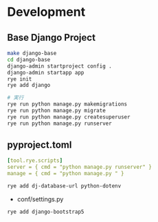 # Development

## Base Django Project

```bash
make django-base
cd django-base
django-admin startproject config .
django-admin startapp app
rye init
rye add django

# 実行
rye run python manage.py makemigrations
rye run python manage.py migrate
rye run python manage.py createsuperuser
rye run python manage.py runserver
```

## pyproject.toml

```yaml
[tool.rye.scripts]
server = { cmd = "python manage.py runserver" }
manage = { cmd = "python manage.py " }
```

```bash
rye add dj-database-url python-dotenv
```

- conf/settings.py

```bash
rye add django-bootstrap5
```
